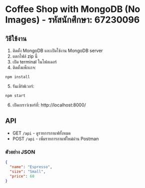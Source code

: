 # Coffee Shop with MongoDB (No Images) - รหัสนักศึกษา: 67230096

## วิธีใช้งาน

1. ติดตั้ง MongoDB และเปิดใช้งาน MongoDB server
2. แตกไฟล์ zip นี้
3. เปิด terminal ในโฟลเดอร์
4. ติดตั้งแพ็กเกจ:
```
npm install
```
5. รันเซิร์ฟเวอร์:
```
npm start
```
6. เปิดเบราว์เซอร์ที่: http://localhost:8000/

## API
- GET `/api` - ดูรายการกาแฟทั้งหมด
- POST `/api` - เพิ่มรายการกาแฟใหม่ผ่าน Postman

### ตัวอย่าง JSON
```json
{
  "name": "Espresso",
  "size": "Small",
  "price": 60
}
```